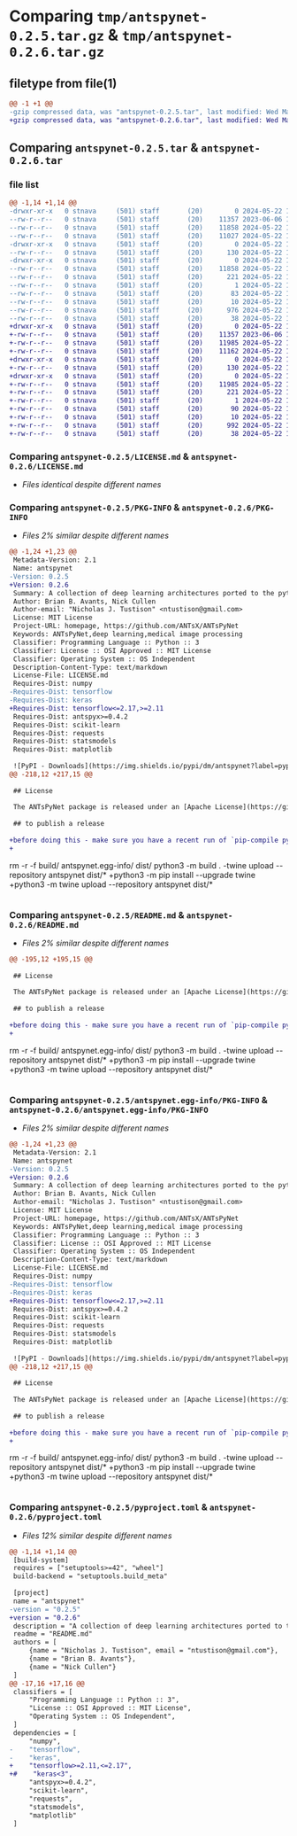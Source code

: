 # Comparing `tmp/antspynet-0.2.5.tar.gz` & `tmp/antspynet-0.2.6.tar.gz`

## filetype from file(1)

```diff
@@ -1 +1 @@
-gzip compressed data, was "antspynet-0.2.5.tar", last modified: Wed May 22 14:38:01 2024, max compression
+gzip compressed data, was "antspynet-0.2.6.tar", last modified: Wed May 22 16:29:27 2024, max compression
```

## Comparing `antspynet-0.2.5.tar` & `antspynet-0.2.6.tar`

### file list

```diff
@@ -1,14 +1,14 @@
-drwxr-xr-x   0 stnava     (501) staff       (20)        0 2024-05-22 14:38:01.101995 antspynet-0.2.5/
--rw-r--r--   0 stnava     (501) staff       (20)    11357 2023-06-06 13:36:51.000000 antspynet-0.2.5/LICENSE.md
--rw-r--r--   0 stnava     (501) staff       (20)    11858 2024-05-22 14:38:01.101791 antspynet-0.2.5/PKG-INFO
--rw-r--r--   0 stnava     (501) staff       (20)    11027 2024-05-22 14:29:17.000000 antspynet-0.2.5/README.md
-drwxr-xr-x   0 stnava     (501) staff       (20)        0 2024-05-22 14:38:01.100848 antspynet-0.2.5/antspynet/
--rw-r--r--   0 stnava     (501) staff       (20)      130 2024-05-22 13:48:43.000000 antspynet-0.2.5/antspynet/__init__.py
-drwxr-xr-x   0 stnava     (501) staff       (20)        0 2024-05-22 14:38:01.101616 antspynet-0.2.5/antspynet.egg-info/
--rw-r--r--   0 stnava     (501) staff       (20)    11858 2024-05-22 14:38:01.000000 antspynet-0.2.5/antspynet.egg-info/PKG-INFO
--rw-r--r--   0 stnava     (501) staff       (20)      221 2024-05-22 14:38:01.000000 antspynet-0.2.5/antspynet.egg-info/SOURCES.txt
--rw-r--r--   0 stnava     (501) staff       (20)        1 2024-05-22 14:38:01.000000 antspynet-0.2.5/antspynet.egg-info/dependency_links.txt
--rw-r--r--   0 stnava     (501) staff       (20)       83 2024-05-22 14:38:01.000000 antspynet-0.2.5/antspynet.egg-info/requires.txt
--rw-r--r--   0 stnava     (501) staff       (20)       10 2024-05-22 14:38:01.000000 antspynet-0.2.5/antspynet.egg-info/top_level.txt
--rw-r--r--   0 stnava     (501) staff       (20)      976 2024-05-22 14:27:59.000000 antspynet-0.2.5/pyproject.toml
--rw-r--r--   0 stnava     (501) staff       (20)       38 2024-05-22 14:38:01.102038 antspynet-0.2.5/setup.cfg
+drwxr-xr-x   0 stnava     (501) staff       (20)        0 2024-05-22 16:29:27.990886 antspynet-0.2.6/
+-rw-r--r--   0 stnava     (501) staff       (20)    11357 2023-06-06 13:36:51.000000 antspynet-0.2.6/LICENSE.md
+-rw-r--r--   0 stnava     (501) staff       (20)    11985 2024-05-22 16:29:27.990697 antspynet-0.2.6/PKG-INFO
+-rw-r--r--   0 stnava     (501) staff       (20)    11162 2024-05-22 16:19:40.000000 antspynet-0.2.6/README.md
+drwxr-xr-x   0 stnava     (501) staff       (20)        0 2024-05-22 16:29:27.989716 antspynet-0.2.6/antspynet/
+-rw-r--r--   0 stnava     (501) staff       (20)      130 2024-05-22 15:07:21.000000 antspynet-0.2.6/antspynet/__init__.py
+drwxr-xr-x   0 stnava     (501) staff       (20)        0 2024-05-22 16:29:27.990499 antspynet-0.2.6/antspynet.egg-info/
+-rw-r--r--   0 stnava     (501) staff       (20)    11985 2024-05-22 16:29:27.000000 antspynet-0.2.6/antspynet.egg-info/PKG-INFO
+-rw-r--r--   0 stnava     (501) staff       (20)      221 2024-05-22 16:29:27.000000 antspynet-0.2.6/antspynet.egg-info/SOURCES.txt
+-rw-r--r--   0 stnava     (501) staff       (20)        1 2024-05-22 16:29:27.000000 antspynet-0.2.6/antspynet.egg-info/dependency_links.txt
+-rw-r--r--   0 stnava     (501) staff       (20)       90 2024-05-22 16:29:27.000000 antspynet-0.2.6/antspynet.egg-info/requires.txt
+-rw-r--r--   0 stnava     (501) staff       (20)       10 2024-05-22 16:29:27.000000 antspynet-0.2.6/antspynet.egg-info/top_level.txt
+-rw-r--r--   0 stnava     (501) staff       (20)      992 2024-05-22 16:26:08.000000 antspynet-0.2.6/pyproject.toml
+-rw-r--r--   0 stnava     (501) staff       (20)       38 2024-05-22 16:29:27.990919 antspynet-0.2.6/setup.cfg
```

### Comparing `antspynet-0.2.5/LICENSE.md` & `antspynet-0.2.6/LICENSE.md`

 * *Files identical despite different names*

### Comparing `antspynet-0.2.5/PKG-INFO` & `antspynet-0.2.6/PKG-INFO`

 * *Files 2% similar despite different names*

```diff
@@ -1,24 +1,23 @@
 Metadata-Version: 2.1
 Name: antspynet
-Version: 0.2.5
+Version: 0.2.6
 Summary: A collection of deep learning architectures ported to the python language and tools for basic medical image processing.
 Author: Brian B. Avants, Nick Cullen
 Author-email: "Nicholas J. Tustison" <ntustison@gmail.com>
 License: MIT License
 Project-URL: homepage, https://github.com/ANTsX/ANTsPyNet
 Keywords: ANTsPyNet,deep learning,medical image processing
 Classifier: Programming Language :: Python :: 3
 Classifier: License :: OSI Approved :: MIT License
 Classifier: Operating System :: OS Independent
 Description-Content-Type: text/markdown
 License-File: LICENSE.md
 Requires-Dist: numpy
-Requires-Dist: tensorflow
-Requires-Dist: keras
+Requires-Dist: tensorflow<=2.17,>=2.11
 Requires-Dist: antspyx>=0.4.2
 Requires-Dist: scikit-learn
 Requires-Dist: requests
 Requires-Dist: statsmodels
 Requires-Dist: matplotlib
 
 ![PyPI - Downloads](https://img.shields.io/pypi/dm/antspynet?label=pypi%20downloads)
@@ -218,12 +217,15 @@
 
 ## License
 
 The ANTsPyNet package is released under an [Apache License](https://github.com/ANTsX/ANTsPyNet/blob/master/LICENSE.md).
 
 ## to publish a release
 
+before doing this - make sure you have a recent run of `pip-compile pyproject.toml`
+
 ```
 rm -r -f build/ antspynet.egg-info/ dist/
 python3 -m  build .
-twine upload --repository antspynet dist/*
+python3 -m pip install --upgrade twine
+python3 -m twine upload --repository antspynet dist/*
 ```
```

### Comparing `antspynet-0.2.5/README.md` & `antspynet-0.2.6/README.md`

 * *Files 2% similar despite different names*

```diff
@@ -195,12 +195,15 @@
 
 ## License
 
 The ANTsPyNet package is released under an [Apache License](https://github.com/ANTsX/ANTsPyNet/blob/master/LICENSE.md).
 
 ## to publish a release
 
+before doing this - make sure you have a recent run of `pip-compile pyproject.toml`
+
 ```
 rm -r -f build/ antspynet.egg-info/ dist/
 python3 -m  build .
-twine upload --repository antspynet dist/*
+python3 -m pip install --upgrade twine
+python3 -m twine upload --repository antspynet dist/*
 ```
```

### Comparing `antspynet-0.2.5/antspynet.egg-info/PKG-INFO` & `antspynet-0.2.6/antspynet.egg-info/PKG-INFO`

 * *Files 2% similar despite different names*

```diff
@@ -1,24 +1,23 @@
 Metadata-Version: 2.1
 Name: antspynet
-Version: 0.2.5
+Version: 0.2.6
 Summary: A collection of deep learning architectures ported to the python language and tools for basic medical image processing.
 Author: Brian B. Avants, Nick Cullen
 Author-email: "Nicholas J. Tustison" <ntustison@gmail.com>
 License: MIT License
 Project-URL: homepage, https://github.com/ANTsX/ANTsPyNet
 Keywords: ANTsPyNet,deep learning,medical image processing
 Classifier: Programming Language :: Python :: 3
 Classifier: License :: OSI Approved :: MIT License
 Classifier: Operating System :: OS Independent
 Description-Content-Type: text/markdown
 License-File: LICENSE.md
 Requires-Dist: numpy
-Requires-Dist: tensorflow
-Requires-Dist: keras
+Requires-Dist: tensorflow<=2.17,>=2.11
 Requires-Dist: antspyx>=0.4.2
 Requires-Dist: scikit-learn
 Requires-Dist: requests
 Requires-Dist: statsmodels
 Requires-Dist: matplotlib
 
 ![PyPI - Downloads](https://img.shields.io/pypi/dm/antspynet?label=pypi%20downloads)
@@ -218,12 +217,15 @@
 
 ## License
 
 The ANTsPyNet package is released under an [Apache License](https://github.com/ANTsX/ANTsPyNet/blob/master/LICENSE.md).
 
 ## to publish a release
 
+before doing this - make sure you have a recent run of `pip-compile pyproject.toml`
+
 ```
 rm -r -f build/ antspynet.egg-info/ dist/
 python3 -m  build .
-twine upload --repository antspynet dist/*
+python3 -m pip install --upgrade twine
+python3 -m twine upload --repository antspynet dist/*
 ```
```

### Comparing `antspynet-0.2.5/pyproject.toml` & `antspynet-0.2.6/pyproject.toml`

 * *Files 12% similar despite different names*

```diff
@@ -1,14 +1,14 @@
 [build-system]
 requires = ["setuptools>=42", "wheel"]
 build-backend = "setuptools.build_meta"
 
 [project]
 name = "antspynet"
-version = "0.2.5"
+version = "0.2.6"
 description = "A collection of deep learning architectures ported to the python language and tools for basic medical image processing."
 readme = "README.md"
 authors = [
     {name = "Nicholas J. Tustison", email = "ntustison@gmail.com"},
     {name = "Brian B. Avants"},
     {name = "Nick Cullen"}
 ]
@@ -17,16 +17,16 @@
 classifiers = [
     "Programming Language :: Python :: 3",
     "License :: OSI Approved :: MIT License",
     "Operating System :: OS Independent",
 ]
 dependencies = [
     "numpy",
-    "tensorflow",
-    "keras",
+    "tensorflow>=2.11,<=2.17",
+#    "keras<3",
     "antspyx>=0.4.2",
     "scikit-learn",
     "requests",
     "statsmodels",
     "matplotlib"
 ]
```

